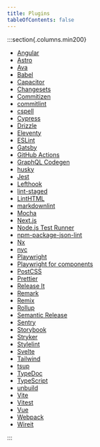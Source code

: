 ```yaml
---
title: Plugins
tableOfContents: false
---
```


:::section{.columns.min200}

- [Angular][1]
- [Astro][2]
- [Ava][3]
- [Babel][4]
- [Capacitor][5]
- [Changesets][6]
- [Commitizen][7]
- [commitlint][8]
- [cspell][9]
- [Cypress][10]
- [Drizzle][11]
- [Eleventy][12]
- [ESLint][13]
- [Gatsby][14]
- [GitHub Actions][15]
- [GraphQL Codegen][16]
- [husky][17]
- [Jest][18]
- [Lefthook][19]
- [lint-staged][20]
- [LintHTML][21]
- [markdownlint][22]
- [Mocha][23]
- [Next.js][24]
- [Node.js Test Runner][25]
- [npm-package-json-lint][26]
- [Nx][27]
- [nyc][28]
- [Playwright][29]
- [Playwright for components][30]
- [PostCSS][31]
- [Prettier][32]
- [Release It][33]
- [Remark][34]
- [Remix][35]
- [Rollup][36]
- [Semantic Release][37]
- [Sentry][38]
- [Storybook][39]
- [Stryker][40]
- [Stylelint][41]
- [Svelte][42]
- [Tailwind][43]
- [tsup][44]
- [TypeDoc][45]
- [TypeScript][46]
- [unbuild][47]
- [Vite][48]
- [Vitest][49]
- [Vue][50]
- [Webpack][51]
- [Wireit][52]

:::

[1]: ./plugins/angular.md 'Angular'
[2]: ./plugins/astro.md 'Astro'
[3]: ./plugins/ava.md 'Ava'
[4]: ./plugins/babel.md 'Babel'
[5]: ./plugins/capacitor.md 'Capacitor'
[6]: ./plugins/changesets.md 'Changesets'
[7]: ./plugins/commitizen.md 'Commitizen'
[8]: ./plugins/commitlint.md 'commitlint'
[9]: ./plugins/cspell.md 'cspell'
[10]: ./plugins/cypress.md 'Cypress'
[11]: ./plugins/drizzle.md 'Drizzle'
[12]: ./plugins/eleventy.md 'Eleventy'
[13]: ./plugins/eslint.md 'ESLint'
[14]: ./plugins/gatsby.md 'Gatsby'
[15]: ./plugins/github-actions.md 'GitHub Actions'
[16]: ./plugins/graphql-codegen.md 'GraphQL Codegen'
[17]: ./plugins/husky.md 'husky'
[18]: ./plugins/jest.md 'Jest'
[19]: ./plugins/lefthook.md 'Lefthook'
[20]: ./plugins/lint-staged.md 'lint-staged'
[21]: ./plugins/linthtml.md 'LintHTML'
[22]: ./plugins/markdownlint.md 'markdownlint'
[23]: ./plugins/mocha.md 'Mocha'
[24]: ./plugins/next.md 'Next.js'
[25]: ./plugins/node-test-runner.md 'Node.js Test Runner'
[26]: ./plugins/npm-package-json-lint.md 'npm-package-json-lint'
[27]: ./plugins/nx.md 'Nx'
[28]: ./plugins/nyc.md 'nyc'
[29]: ./plugins/playwright.md 'Playwright'
[30]: ./plugins/playwright-ct.md 'Playwright for components'
[31]: ./plugins/postcss.md 'PostCSS'
[32]: ./plugins/prettier.md 'Prettier'
[33]: ./plugins/release-it.md 'Release It'
[34]: ./plugins/remark.md 'Remark'
[35]: ./plugins/remix.md 'Remix'
[36]: ./plugins/rollup.md 'Rollup'
[37]: ./plugins/semantic-release.md 'Semantic Release'
[38]: ./plugins/sentry.md 'Sentry'
[39]: ./plugins/storybook.md 'Storybook'
[40]: ./plugins/stryker.md 'Stryker'
[41]: ./plugins/stylelint.md 'Stylelint'
[42]: ./plugins/svelte.md 'Svelte'
[43]: ./plugins/tailwind.md 'Tailwind'
[44]: ./plugins/tsup.md 'tsup'
[45]: ./plugins/typedoc.md 'TypeDoc'
[46]: ./plugins/typescript.md 'TypeScript'
[47]: ./plugins/unbuild.md 'unbuild'
[48]: ./plugins/vite.md 'Vite'
[49]: ./plugins/vitest.md 'Vitest'
[50]: ./plugins/vue.md 'Vue'
[51]: ./plugins/webpack.md 'Webpack'
[52]: ./plugins/wireit.md 'Wireit'
